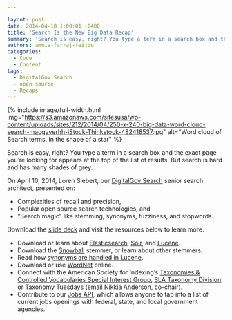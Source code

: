 ```yaml
---

layout: post
date: 2014-04-18 1:00:01 -0400
title: 'Search Is the New Big Data Recap'
summary: 'Search is easy, right? You type a term in a search box and the exact page you&amp;#8217;re looking for appears at the top of the list of results. But search is hard and has many shades of grey. On April 10, 2014, Loren Siebert, our DigitalGov Search senior search architect, presented on\: Complexities of recall'
authors: ammie-farraj-feijoo
categories:
  - Code
  - Content
tags:
  - DigitalGov Search
  - open source
  - Recaps
---
```



{% include image/full-width.html img="https://s3.amazonaws.com/sitesusa/wp-content/uploads/sites/212/2014/04/250-x-240-big-data-word-cloud-search-macgyverhh-iStock-Thinkstock-482418537.jpg" alt="Word cloud of Search terms, in the shape of a star" %} 

Search is easy, right? You type a term in a search box and the exact page you&#8217;re looking for appears at the top of the list of results. But search is hard and has many shades of grey.

On April 10, 2014, Loren Siebert, our [DigitalGov Search](https://www.WHATEVER/services/search/) senior search architect, presented on:

  * Complexities of recall and precision,
  * Popular open source search technologies, and
  * &#8220;Search magic&#8221; like stemming, synonyms, fuzziness, and stopwords.

Download the [slide deck](https://s3.amazonaws.com/sitesusa/wp-content/uploads/sites/212/2014/04/2014-04-11-search-big-data.pdf) and visit the resources below to learn more.

  * Download or learn about [Elasticsearch](http://www.elasticsearch.org/), [Solr](http://lucene.apache.org/solr/), and [Lucene](http://lucene.apache.org/).
  * Download the [Snowball](http://snowball.tartarus.org/) stemmer, or learn about other stemmers.
  * Read how [synonyms are handled in Lucene](http://nolanlawson.com/tag/query-expansion/).
  * Download or use [WordNet](http://wordnet.princeton.edu/) online.
  * Connect with the American Society for Indexing&#8217;s [Taxonomies & Controlled Vocabularies Special Interest Group](http://www.taxonomies-sig.org/), [SLA Taxonomy Division](http://taxonomy.sla.org/), or Taxonomy Tuesdays ([email Nikkia Anderson](mailto:nanderson@iiaweb.com), co-chair).
  * Contribute to our [Jobs API](https://github.com/GSA/jobs_api), which allows anyone to tap into a list of current jobs openings with federal, state, and local government agencies.